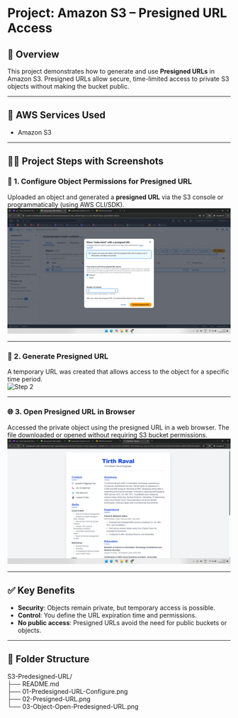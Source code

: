 # Project: Amazon S3 – Presigned URL Access

## 📘 Overview

This project demonstrates how to generate and use **Presigned URLs** in Amazon S3. Presigned URLs allow secure, time-limited access to private S3 objects without making the bucket public.

---

## 🧰 AWS Services Used

- Amazon S3

---

## 🧑‍💻 Project Steps with Screenshots

### 🔧 1. Configure Object Permissions for Presigned URL  
Uploaded an object and generated a **presigned URL** via the S3 console or programmatically (using AWS CLI/SDK).  
![Step 1](01-Predesigned-URL-Configure.png)

---

### 🔗 2. Generate Presigned URL  
A temporary URL was created that allows access to the object for a specific time period.  
![Step 2](02-Presigned-URL.png)

---

### 🌐 3. Open Presigned URL in Browser  
Accessed the private object using the presigned URL in a web browser. The file downloaded or opened without requiring S3 bucket permissions.  
![Step 3](03-Object-Open-Predesigned-URL.png)

---

## ✅ Key Benefits

- **Security**: Objects remain private, but temporary access is possible.
- **Control**: You define the URL expiration time and permissions.
- **No public access**: Presigned URLs avoid the need for public buckets or objects.

---

## 📁 Folder Structure

S3-Predesigned-URL/  
├── README.md  
├── 01-Predesigned-URL-Configure.png  
├── 02-Presigned-URL.png  
└── 03-Object-Open-Predesigned-URL.png  
